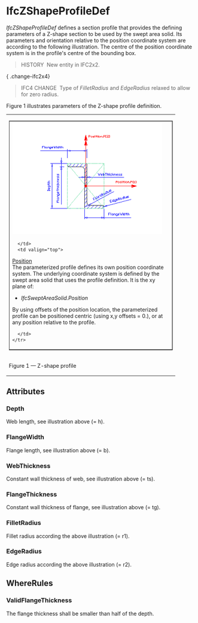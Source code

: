 # IfcZShapeProfileDef

_IfcZShapeProfileDef_ defines a section profile that provides the defining parameters of a Z-shape section to be used by the swept area solid. Its parameters and orientation relative to the position coordinate system are according to the following illustration. The centre of the position coordinate system is in the profile's centre of the bounding box.

> HISTORY&nbsp; New entity in IFC2x2.

{ .change-ifc2x4}
> IFC4 CHANGE&nbsp; Type of _FilletRadius_ and _EdgeRadius_ relaxed to allow for zero radius.

Figure 1 illustrates parameters of the Z-shape profile definition.

<table><tr><td>
<table border="1" cellpadding="2" cellspacing="2" width="100%">
  <tbody>
    <tr>
      <td width="420">
<img src="../../../../figures/ifczshapeprofiledef.gif" alt="Z-shape profile" border="0" height="300" width="400">

      </td>
      <td valign="top">

<p><u>Position</u><br>
The parameterized profile defines its own position coordinate system.
The underlying coordinate system is defined by the swept area solid
that uses the profile definition. It is the xy plane of:</p>
      <ul>
        <li style="font-style: italic;">IfcSweptAreaSolid.Position</li>
      </ul>
<p>By using offsets of the position location, the parameterized profile
can be positioned centric (using x,y offsets = 0.), or at any position
relative to the profile.</p>

      </td>
    </tr>
  </tbody>
</table>
</td></tr>
<tr><td><p class="figure">Figure 1 &mdash; Z-shape profile</p></td></tr>
</table>

## Attributes

### Depth
Web length, see illustration above (= h).

### FlangeWidth
Flange length, see illustration above (= b).

### WebThickness
Constant wall thickness of web, see illustration above (= ts).

### FlangeThickness
Constant wall thickness of flange, see illustration above (= tg).

### FilletRadius
Fillet radius according the above illustration (= r1).

### EdgeRadius
Edge radius according the above illustration (= r2).

## WhereRules

### ValidFlangeThickness
The flange thickness shall be smaller than half of the depth.
